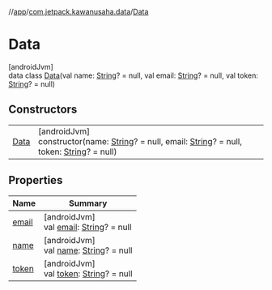 //[app](../../../index.md)/[com.jetpack.kawanusaha.data](../index.md)/[Data](index.md)

# Data

[androidJvm]\
data class [Data](index.md)(val name: [String](https://kotlinlang.org/api/latest/jvm/stdlib/kotlin/-string/index.html)? = null, val email: [String](https://kotlinlang.org/api/latest/jvm/stdlib/kotlin/-string/index.html)? = null, val token: [String](https://kotlinlang.org/api/latest/jvm/stdlib/kotlin/-string/index.html)? = null)

## Constructors

| | |
|---|---|
| [Data](-data.md) | [androidJvm]<br>constructor(name: [String](https://kotlinlang.org/api/latest/jvm/stdlib/kotlin/-string/index.html)? = null, email: [String](https://kotlinlang.org/api/latest/jvm/stdlib/kotlin/-string/index.html)? = null, token: [String](https://kotlinlang.org/api/latest/jvm/stdlib/kotlin/-string/index.html)? = null) |

## Properties

| Name | Summary |
|---|---|
| [email](email.md) | [androidJvm]<br>val [email](email.md): [String](https://kotlinlang.org/api/latest/jvm/stdlib/kotlin/-string/index.html)? = null |
| [name](name.md) | [androidJvm]<br>val [name](name.md): [String](https://kotlinlang.org/api/latest/jvm/stdlib/kotlin/-string/index.html)? = null |
| [token](token.md) | [androidJvm]<br>val [token](token.md): [String](https://kotlinlang.org/api/latest/jvm/stdlib/kotlin/-string/index.html)? = null |
